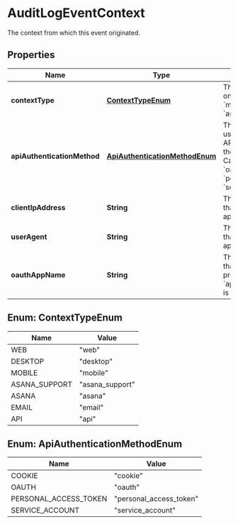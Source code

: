

# AuditLogEventContext

The context from which this event originated.

## Properties

| Name | Type | Description | Notes |
|------------ | ------------- | ------------- | -------------|
|**contextType** | [**ContextTypeEnum**](#ContextTypeEnum) | The type of context. Can be one of &#x60;web&#x60;, &#x60;desktop&#x60;, &#x60;mobile&#x60;, &#x60;asana_support&#x60;, &#x60;asana&#x60;, &#x60;email&#x60;, or &#x60;api&#x60;. |  [optional] |
|**apiAuthenticationMethod** | [**ApiAuthenticationMethodEnum**](#ApiAuthenticationMethodEnum) | The authentication method used in the context of an API request. Only present if the &#x60;context_type&#x60; is &#x60;api&#x60;. Can be one of &#x60;cookie&#x60;, &#x60;oauth&#x60;, &#x60;personal_access_token&#x60;, or &#x60;service_account&#x60;. |  [optional] |
|**clientIpAddress** | **String** | The IP address of the client that initiated the event, if applicable. |  [optional] |
|**userAgent** | **String** | The user agent of the client that initiated the event, if applicable. |  [optional] |
|**oauthAppName** | **String** | The name of the OAuth App that initiated the event. Only present if the &#x60;api_authentication_method&#x60; is &#x60;oauth&#x60;. |  [optional] |



## Enum: ContextTypeEnum

| Name | Value |
|---- | -----|
| WEB | &quot;web&quot; |
| DESKTOP | &quot;desktop&quot; |
| MOBILE | &quot;mobile&quot; |
| ASANA_SUPPORT | &quot;asana_support&quot; |
| ASANA | &quot;asana&quot; |
| EMAIL | &quot;email&quot; |
| API | &quot;api&quot; |



## Enum: ApiAuthenticationMethodEnum

| Name | Value |
|---- | -----|
| COOKIE | &quot;cookie&quot; |
| OAUTH | &quot;oauth&quot; |
| PERSONAL_ACCESS_TOKEN | &quot;personal_access_token&quot; |
| SERVICE_ACCOUNT | &quot;service_account&quot; |



